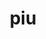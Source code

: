 ---
category: 3-letters
denotation: null
name: piu
reference_link: https://www.etymonline.com/word/piu
root_language: null
root_name: null
title: piu
type: free
word_sums:
- respelling: piu
  sum: 'Piu + '
---